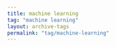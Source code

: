 ```yaml
---
title: machine learning
tag: "machine learning"
layout: archive-tags
permalink: "tag/machine-learning"
---
```

